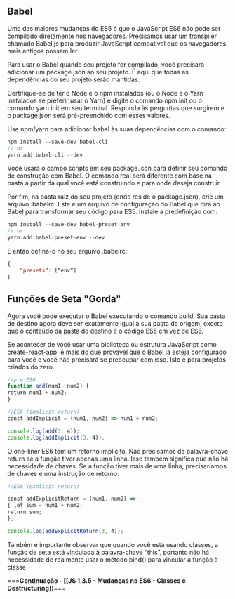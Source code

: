 ## Babel
Uma das maiores mudanças do ES5 é que o JavaScript ES6 não pode ser compilado diretamente nos navegadores. Precisamos usar um transpiler chamado Babel.js para produzir JavaScript compatível que os navegadores mais antigos possam ler

Para usar o Babel quando seu projeto for compilado, você precisará adicionar um package.json ao seu projeto. É aqui que todas as dependências do seu projeto serão mantidas.

Certifique-se de ter o Node e o npm instalados (ou o Node e o Yarn instalados se preferir usar o Yarn) e digite o comando npm init ou o comando yarn init em seu terminal. Responda às perguntas que surgirem e o package.json será pré-preenchido com esses valores.

Use npm/yarn para adicionar babel às suas dependências com o comando:

```js
npm install --save-dev babel-cli
// or
yarn add babel-cli --dev
```

Você usará o campo scripts em seu package.json para definir seu comando de construção com Babel. O comando real será diferente com base na pasta a partir da qual você está construindo e para onde deseja construir.

Por fim, na pasta raiz do seu projeto (onde reside o package.json), crie um arquivo .babelrc. Este é um arquivo de configuração do Babel que dirá ao Babel para transformar seu código para ES5. Instale a predefinição com:

```js
npm install --save-dev babel-preset-env
// or
yarn add babel-preset-env --dev
```

E então defina-o no seu arquivo .babelrc:

```js
{    
	“presets”: [“env”]
}
```
## Funções de Seta "Gorda"
Agora você pode executar o Babel executando o comando build. Sua pasta de destino agora deve ser exatamente igual à sua pasta de origem, exceto que o conteúdo da pasta de destino é o código ES5 em vez de ES6.

Se acontecer de você usar uma biblioteca ou estrutura JavaScript como create-react-app, é mais do que provável que o Babel já esteja configurado para você e você não precisará se preocupar com isso. Isto é para projetos criados do zero.

```js
//pre ES6
function add(num1, num2) {
return num1 + num2;
} 

//ES6 (implicit return)
const addImplicit = (num1, num2) => num1 + num2;

console.log(add(3, 4));
console.log(addImplicit(3, 4));
```

O one-liner ES6 tem um retorno implícito. Não precisamos da palavra-chave return se a função tiver apenas uma linha. Isso também significa que não há necessidade de chaves. Se a função tiver mais de uma linha, precisaríamos de chaves e uma instrução de retorno:

```js
//ES6 (explicit return)

const addExplicitReturn = (num1, num2) => 
{ let sum = num1 + num2; 
return sum;
};  

console.log(addExplicitReturn(3, 4));
```

Também é importante observar que quando você está usando classes, a função de seta está vinculada à palavra-chave “this”, portanto não há necessidade de realmente usar o método bind() para vincular a função à classe

===**Continuação - [[JS 1.3.5 - Mudanças no ES6 - Classes e Destructuring]]**===
